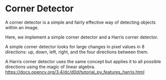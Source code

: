 # Corner Detector

A corner detector is a simple and fairly effective way of detecting objects within an image.

Here, we implement a simple corner detector and a Harris corner detector. 

A simple corner detector looks for large changes in pixel values in 8 directions: up, down, left, right, and the four directions between them.

A Harris corner detector uses the same concept but applies it to all possible directions using the magic of linear algebra. https://docs.opencv.org/3.4/dc/d0d/tutorial_py_features_harris.html
